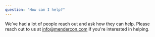 ```yaml
---
question: "How can I help?"
---
```


We’ve had a lot of people reach out and ask how they can help. Please reach out to us at
[info@mendercon.com](mailto:info@mendercon.com) if you're interested in helping.
